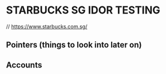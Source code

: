 # STARBUCKS SG IDOR TESTING

// https://www.starbucks.com.sg/

## Pointers (things to look into later on)

## Accounts
